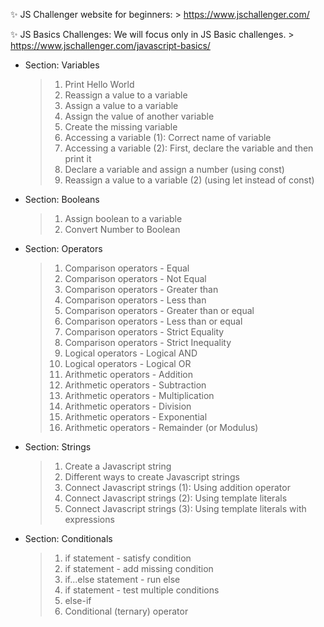 ✨ JS Challenger website for beginners:
    > https://www.jschallenger.com/

✨ JS Basics Challenges:
    We will focus only in JS Basic challenges.
    > https://www.jschallenger.com/javascript-basics/

- Section: Variables
    > 1. Print Hello World
    > 2. Reassign a value to a variable
    > 3. Assign a value to a variable
    > 4. Assign the value of another variable
    > 5. Create the missing variable
    > 6. Accessing a variable (1): Correct name of variable
    > 7. Accessing a variable (2): First, declare the variable and then print it
    > 8. Declare a variable and assign a number (using const)
    > 9. Reassign a value to a variable (2) (using let instead of const)

- Section: Booleans
    > 1. Assign boolean to a variable
    > 2. Convert Number to Boolean

- Section: Operators
    > 1. Comparison operators - Equal
    > 2. Comparison operators - Not Equal
    > 3. Comparison operators - Greater than
    > 4. Comparison operators - Less than
    > 5. Comparison operators - Greater than or equal
    > 6. Comparison operators - Less than or equal
    > 7. Comparison operators - Strict Equality
    > 8. Comparison operators - Strict Inequality
    > 9. Logical operators - Logical AND
    > 10. Logical operators - Logical OR
    > 11. Arithmetic operators - Addition
    > 12. Arithmetic operators - Subtraction
    > 13. Arithmetic operators - Multiplication
    > 14. Arithmetic operators - Division
    > 15. Arithmetic operators - Exponential
    > 16. Arithmetic operators - Remainder (or Modulus)

- Section: Strings
    > 1. Create a Javascript string
    > 2. Different ways to create Javascript strings
    > 3. Connect Javascript strings (1): Using addition operator
    > 4. Connect Javascript strings (2): Using template literals
    > 5. Connect Javascript strings (3): Using template literals with expressions

- Section: Conditionals
    > 1. if statement - satisfy condition
    > 2. if statement - add missing condition
    > 3. if...else statement - run else
    > 4. if statement - test multiple conditions
    > 5. else-if
    > 6. Conditional (ternary) operator